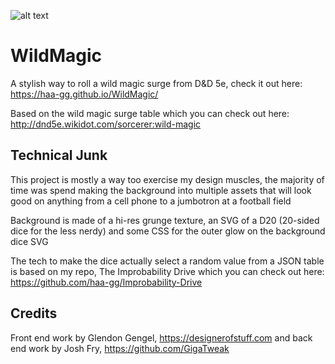 ![alt text](https://i.imgur.com/tAizPmo.jpg)

# WildMagic
A stylish way to roll a wild magic surge from D&amp;D 5e, check it out here: https://haa-gg.github.io/WildMagic/

Based on the wild magic surge table which you can check out here: http://dnd5e.wikidot.com/sorcerer:wild-magic

## Technical Junk
This project is mostly a way too exercise my design muscles, the majority of time was spend making the background into multiple assets that will look good on anything from a cell phone to a jumbotron at a football field

Background is made of a hi-res grunge texture, an SVG of a D20 (20-sided dice for the less nerdy) and some CSS for the outer glow on the background dice SVG

The tech to make the dice actually select a random value from a JSON table is based on my repo, The Improbability Drive which you can check out here: https://github.com/haa-gg/Improbability-Drive

## Credits
Front end work by Glendon Gengel, https://designerofstuff.com and back end work by Josh Fry, https://github.com/GigaTweak